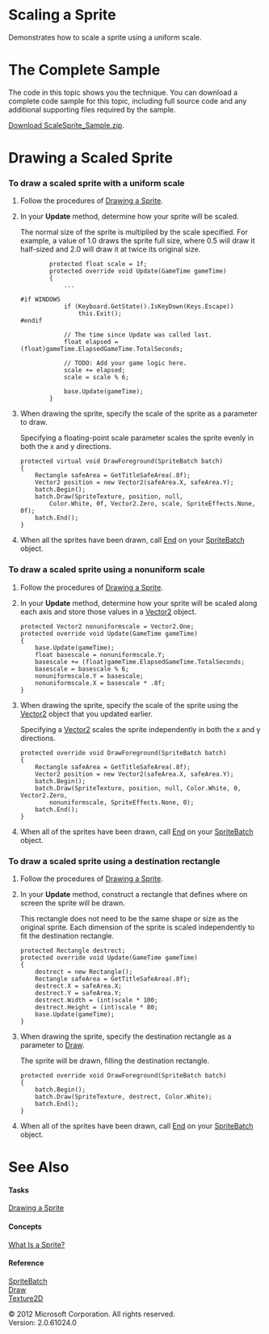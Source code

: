 ﻿

# Scaling a Sprite

Demonstrates how to scale a sprite using a uniform scale.

# The Complete Sample

The code in this topic shows you the technique. You can download a complete code sample for this topic, including full source code and any additional supporting files required by the sample.

[Download ScaleSprite_Sample.zip](http://go.microsoft.com/fwlink/?LinkId=258724).

# Drawing a Scaled Sprite

### To draw a scaled sprite with a uniform scale

1.  Follow the procedures of [Drawing a Sprite](2DGraphicsHowTo_Draw_Sprite.md).
    
2.  In your **Update** method, determine how your sprite will be scaled.
    
    The normal size of the sprite is multiplied by the scale specified. For example, a value of 1.0 draws the sprite full size, where 0.5 will draw it half-sized and 2.0 will draw it at twice its original size.
    
    ```
            protected float scale = 1f;
            protected override void Update(GameTime gameTime)
            {
                ...
    
    #if WINDOWS
                if (Keyboard.GetState().IsKeyDown(Keys.Escape))
                    this.Exit();
    #endif
    
                // The time since Update was called last.
                float elapsed = (float)gameTime.ElapsedGameTime.TotalSeconds;
    
                // TODO: Add your game logic here.
                scale += elapsed;
                scale = scale % 6;
    
                base.Update(gameTime);
            }
    ```
    
3.  When drawing the sprite, specify the scale of the sprite as a parameter to draw.
    
    Specifying a floating-point scale parameter scales the sprite evenly in both the x and y directions.
    
    ```
    protected virtual void DrawForeground(SpriteBatch batch)
    {
        Rectangle safeArea = GetTitleSafeArea(.8f);
        Vector2 position = new Vector2(safeArea.X, safeArea.Y);
        batch.Begin();
        batch.Draw(SpriteTexture, position, null,
            Color.White, 0f, Vector2.Zero, scale, SpriteEffects.None, 0f);
        batch.End();
    }
    ```
    
4.  When all the sprites have been drawn, call [End](M_Microsoft_Xna_Framework_Graphics_SpriteBatch_End.md) on your [SpriteBatch](T_Microsoft_Xna_Framework_Graphics_SpriteBatch.md) object.

### To draw a scaled sprite using a nonuniform scale

1.  Follow the procedures of [Drawing a Sprite](2DGraphicsHowTo_Draw_Sprite.md).
2.  In your **Update** method, determine how your sprite will be scaled along each axis and store those values in a [Vector2](T_Microsoft_Xna_Framework_Vector2.md) object.
    
    ```
    protected Vector2 nonuniformscale = Vector2.One;
    protected override void Update(GameTime gameTime)
    {
        base.Update(gameTime);
        float basescale = nonuniformscale.Y;
        basescale += (float)gameTime.ElapsedGameTime.TotalSeconds;
        basescale = basescale % 6;
        nonuniformscale.Y = basescale;
        nonuniformscale.X = basescale * .8f;
    }
    ```
    
3.  When drawing the sprite, specify the scale of the sprite using the [Vector2](T_Microsoft_Xna_Framework_Vector2.md) object that you updated earlier.
    
    Specifying a [Vector2](T_Microsoft_Xna_Framework_Vector2.md) scales the sprite independently in both the x and y directions.
    
    ```
    protected override void DrawForeground(SpriteBatch batch)
    {
        Rectangle safeArea = GetTitleSafeArea(.8f);
        Vector2 position = new Vector2(safeArea.X, safeArea.Y);
        batch.Begin();
        batch.Draw(SpriteTexture, position, null, Color.White, 0, Vector2.Zero,
            nonuniformscale, SpriteEffects.None, 0);
        batch.End();
    }
    ```
    
4.  When all of the sprites have been drawn, call [End](M_Microsoft_Xna_Framework_Graphics_SpriteBatch_End.md) on your [SpriteBatch](T_Microsoft_Xna_Framework_Graphics_SpriteBatch.md) object.
    

### To draw a scaled sprite using a destination rectangle

1.  Follow the procedures of [Drawing a Sprite](2DGraphicsHowTo_Draw_Sprite.md).
    
2.  In your **Update** method, construct a rectangle that defines where on screen the sprite will be drawn.
    
    This rectangle does not need to be the same shape or size as the original sprite. Each dimension of the sprite is scaled independently to fit the destination rectangle.
    
    ```
    protected Rectangle destrect;
    protected override void Update(GameTime gameTime)
    {
        destrect = new Rectangle();
        Rectangle safeArea = GetTitleSafeArea(.8f);
        destrect.X = safeArea.X;
        destrect.Y = safeArea.Y;
        destrect.Width = (int)scale * 100;
        destrect.Height = (int)scale * 80;
        base.Update(gameTime);
    }
    ```
    
3.  When drawing the sprite, specify the destination rectangle as a parameter to [Draw](O_M_Microsoft_Xna_Framework_Graphics_SpriteBatch_Draw.md).
    
    The sprite will be drawn, filling the destination rectangle.
    
    ```
    protected override void DrawForeground(SpriteBatch batch)
    {
        batch.Begin();
        batch.Draw(SpriteTexture, destrect, Color.White);
        batch.End();
    }
    ```
    
4.  When all of the sprites have been drawn, call [End](M_Microsoft_Xna_Framework_Graphics_SpriteBatch_End.md) on your [SpriteBatch](T_Microsoft_Xna_Framework_Graphics_SpriteBatch.md) object.
    

# See Also

#### Tasks

[Drawing a Sprite](2DGraphicsHowTo_Draw_Sprite.md)  

#### Concepts

[What Is a Sprite?](Sprite_Overview.md)  

#### Reference

[SpriteBatch](T_Microsoft_Xna_Framework_Graphics_SpriteBatch.md)  
[Draw](O_M_Microsoft_Xna_Framework_Graphics_SpriteBatch_Draw.md)  
[Texture2D](T_Microsoft_Xna_Framework_Graphics_Texture2D.md)  

© 2012 Microsoft Corporation. All rights reserved.  
Version: 2.0.61024.0